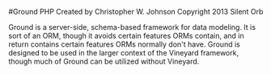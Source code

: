 #Ground PHP
Created by Christopher W. Johnson
Copyright 2013 Silent Orb

Ground is a server-side, schema-based framework for data modeling.  It is sort of an ORM, though it avoids certain features ORMs contain, and in return contains certain features ORMs normally don't have.  Ground is designed to be used in the larger context of the Vineyard framework, though much of Ground can be utilized without Vineyard.
